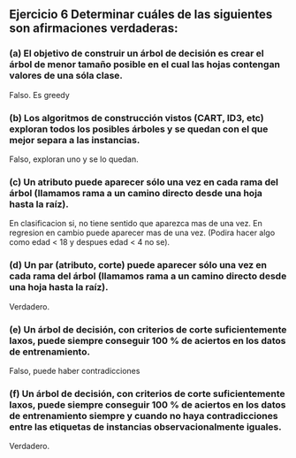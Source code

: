 ## Ejercicio 6 Determinar cuáles de las siguientes son afirmaciones verdaderas:

### (a) El objetivo de construir un árbol de decisión es crear el árbol de menor tamaño posible en el cual las hojas contengan valores de una sóla clase.

Falso. Es greedy

### (b) Los algoritmos de construcción vistos (CART, ID3, etc) exploran todos los posibles árboles y se quedan con el que mejor separa a las instancias.

Falso, exploran uno y se lo quedan.

### (c) Un atributo puede aparecer sólo una vez en cada rama del árbol (llamamos rama a un camino directo desde una hoja hasta la raíz).

En clasificacion si, no tiene sentido que aparezca mas de una vez. En regresion en cambio puede aparecer
mas de una vez. (Podira hacer algo como edad < 18 y despues edad < 4 no se).

### (d) Un par (atributo, corte) puede aparecer sólo una vez en cada rama del árbol (llamamos rama a un camino directo desde una hoja hasta la raíz).

Verdadero.

### (e) Un árbol de decisión, con criterios de corte suficientemente laxos, puede siempre conseguir 100 % de aciertos en los datos de entrenamiento.

Falso, puede haber contradicciones

### (f) Un árbol de decisión, con criterios de corte suficientemente laxos, puede siempre conseguir 100 % de aciertos en los datos de entrenamiento siempre y cuando no haya contradicciones entre las etiquetas de instancias observacionalmente iguales.

Verdadero.
